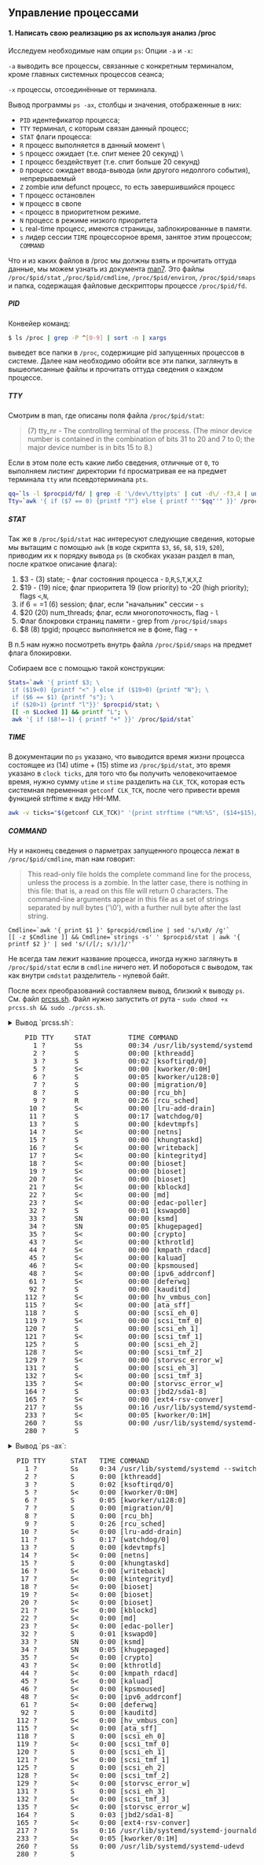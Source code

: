 ## Управление процессами

#### 1. Написать свою реализацию ps ax используя анализ /proc

Исследуем необходимые нам опции `ps`:
Опции `-a` и `-x`:

`-a` выводить все процессы, связанные с конкретным терминалом, кроме главных системных процессов сеанса;

`-x` процессы, отсоединённые от терминала.

Вывод программы `ps -ax`, столбцы и значения, отображенные в них:

- `PID` идентефикатор процесса;
- `TTY` терминал, с которым связан данный процесс;
- `STAT` флаги процесса:
 - `R` процесс выполняется в данный момент \
 - `S` процесс ожидает (т.е. спит менее 20 секунд) \
 - `I` процесс бездействует (т.е. спит больше 20 секунд)
 - `D` процесс ожидает ввода-вывода (или другого недолгого события), непрерываемый
 - `Z` zombie или defunct процесс, то есть завершившийся процесс
 - `T` процесс остановлен
 - `W` процесс в свопе
 - `<` процесс в приоритетном режиме.
 - `N` процесс в режиме низкого приоритета
 - `L` real-time процесс, имеются страницы, заблокированные в памяти.
 - `s` лидер сессии
`TIME` процессорное время, занятое этим процессом;
`COMMAND` 

Что и из каких файлов в /proc мы должны взять и прочитать оттуда данные, мы можем узнать из документа [man7](http://man7.org/linux/man-pages/man5/proc.5.html). Это файлы `/proc/$pid/stat` ,`/proc/$pid/cmdline`, `/proc/$pid/environ`, `/proc/$pid/smaps` и папка, содержащая файловые дескрипторы процессе `/proc/$pid/fd`.

##### PID

Конвейер команд:

```bash
$ ls /proc | grep -P ^[0-9] | sort -n | xargs
```

выведет все папки в `/proc`, содержищие pid запущенных процессов в системе. Далее нам необходимо обойти все эти папки, заглянуть в вышеописанные файлы и прочитать оттуда сведения о каждом процессе.

##### TTY

Смотрим в man, где описаны поля файла `/proc/$pid/stat`:

>(7) tty_nr - The controlling terminal of the process. (The minor device number is contained in the combination of bits 31 to 20 and 7 to 0; the major device number is in bits 15 to 8.)

Если в этом поле есть какие либо сведения, отличные от `0`, то выполняем листинг директории `fd` просматривая ее на предмет терминала `tty` или псевдотерминала `pts`.

```bash
qq=`ls -l $procpid/fd/ | grep -E '\/dev\/tty|pts' | cut -d\/ -f3,4 | uniq`
Tty=`awk '{ if ($7 == 0) {printf "?"} else { printf "'"$qq"'" }}' /proc/$pid/stat`
```

##### STAT

Так же в `/proc/$pid/stat` нас интересуют следующие сведения, которые мы вытащим с помощью `awk` (в коде скрипта `$3`, `$6`, `$8`, `$19`, `$20`), приводим их к порядку вывода `ps` (в скобках указан раздел в man, после краткое описание флага):

 1. $3 - (3) state; - флаг состояния процесса - `D`,`R`,`S`,`T`,`W`,`X`,`Z`
 2. $19 - (19) nice; флаг приоритета 19 (low priority) to -20 (high priority); flags `<`,`N`,` `
 3. if $6==$1 (6) session; флаг, если "начальник" сессии - `s`
 4. $20 (20) num_threads; флаг, если многопоточность, flag - `l`
 5. Флаг блокровки страниц памяти - grep from `/proc/$pid/smaps`
 6. $8 (8) tpgid; процесс выполняется не в фоне, flag - `+`

В п.5 нам нужно посмотреть внутрь файла `/proc/$pid/smaps` на предмет флага блокировки.

Собираем все с помощью такой конструкции:

```bash
Stats=`awk '{ printf $3; \
 if ($19<0) {printf "<" } else if ($19>0) {printf "N"}; \
 if ($6 == $1) {printf "s"}; \
 if ($20>1) {printf "l"}}' $procpid/stat; \
 [[ -n $Locked ]] && printf "L"; \
 awk '{ if ($8!=-1) { printf "+" }}' /proc/$pid/stat`
```

##### TIME 

В документации по `ps` указано, что выводится время жизни процесса состоящее из (14) utime + (15) stime из `/proc/$pid/stat`, это время указано в `clock ticks`, для того что бы получить человекочитаемое время, нужно сумму `utime` и `stime` разделить на `CLK_TCK`, которая есть системная переменная `getconf CLK_TCK`, после чего привести время функцией strftime к виду HH-MM.

```bash
awk -v ticks="$(getconf CLK_TCK)" '{print strftime ("%M:%S", ($14+$15)/ticks)}' /proc/$pid/stat
```  

##### COMMAND

Ну и наконец сведения о парметрах запущенного процесса лежат в `/proc/$pid/cmdline`, man нам говорит:

>This read-only file holds the complete command line for the process, unless the process is a zombie.  In the latter case, there is nothing in this file: that is, a read on this file will return 0 characters. The command-line arguments appear in this file as a set of strings separated by null bytes ('\0'), with a further null byte after the last string.

```
Cmdline=`awk '{ print $1 }' $procpid/cmdline | sed 's/\x0/ /g'`
[[ -z $Cmdline ]] && Cmdline=`strings -s' ' $procpid/stat | awk '{ printf $2 }' | sed 's/(/[/; s/)/]/'`
```

Не всегда там лежит название процесса, иногда нужно заглянуть в `/proc/$pid/stat` если в `cmdline` ничего нет. И побороться с выводом, так как внутри `cmdstat` разделитель - нулевой байт.

После всех преобразований составляем вывод, близкий к выводу `ps`. См. файл [prcss.sh](). Файл нужно запустить от рута - `sudo chmod +x prcss.sh && sudo ./prcss.sh`. 

<details>
  <summary>Вывод `prcss.sh`:<summary>
<pre>
    PID TTY     STAT         TIME COMMAND   
      1 ?       Ss           00:34 /usr/lib/systemd/systemd --switched-root --system --deserialize 21 
      2 ?       S            00:00 [kthreadd]
      3 ?       S            00:02 [ksoftirqd/0]
      5 ?       S<           00:00 [kworker/0:0H]
      6 ?       S            00:05 [kworker/u128:0]
      7 ?       S            00:00 [migration/0]
      8 ?       S            00:00 [rcu_bh]  
      9 ?       R            00:26 [rcu_sched]
     10 ?       S<           00:00 [lru-add-drain]
     11 ?       S            00:17 [watchdog/0]
     13 ?       S            00:00 [kdevtmpfs]
     14 ?       S<           00:00 [netns]   
     15 ?       S            00:00 [khungtaskd]
     16 ?       S<           00:00 [writeback]
     17 ?       S<           00:00 [kintegrityd]
     18 ?       S<           00:00 [bioset]  
     19 ?       S<           00:00 [bioset]  
     20 ?       S<           00:00 [bioset]  
     21 ?       S<           00:00 [kblockd] 
     22 ?       S<           00:00 [md]      
     23 ?       S<           00:00 [edac-poller]
     32 ?       S            00:01 [kswapd0] 
     33 ?       SN           00:00 [ksmd]    
     34 ?       SN           00:05 [khugepaged]
     35 ?       S<           00:00 [crypto]  
     43 ?       S<           00:00 [kthrotld]
     44 ?       S<           00:00 [kmpath_rdacd]
     45 ?       S<           00:00 [kaluad]  
     46 ?       S<           00:00 [kpsmoused]
     48 ?       S<           00:00 [ipv6_addrconf]
     61 ?       S<           00:00 [deferwq] 
     92 ?       S            00:00 [kauditd] 
    112 ?       S<           00:00 [hv_vmbus_con]
    115 ?       S<           00:00 [ata_sff] 
    118 ?       S            00:00 [scsi_eh_0]
    119 ?       S<           00:00 [scsi_tmf_0]
    120 ?       S            00:00 [scsi_eh_1]
    121 ?       S<           00:00 [scsi_tmf_1]
    125 ?       S            00:00 [scsi_eh_2]
    128 ?       S<           00:00 [scsi_tmf_2]
    129 ?       S<           00:00 [storvsc_error_w]
    131 ?       S            00:00 [scsi_eh_3]
    132 ?       S<           00:00 [scsi_tmf_3]
    135 ?       S<           00:00 [storvsc_error_w]
    164 ?       S            00:03 [jbd2/sda1-8]
    165 ?       S<           00:00 [ext4-rsv-conver]
    217 ?       Ss           00:16 /usr/lib/systemd/systemd-journald 
    233 ?       S<           00:05 [kworker/0:1H]
    260 ?       Ss           00:00 /usr/lib/systemd/systemd-udevd 
    280 ?       S<sl         00:01 /sbin/auditd 
    288 ?       S            00:34 [hv_balloon]
    295 ?       S<           00:00 [rpciod]  
    296 ?       S<           00:00 [xprtiod] 
    361 ?       Ss           00:03 /sbin/rpcbind -w 
    362 ?       Ss           00:00 /usr/sbin/hypervvssd -n 
    366 ?       Ssl          00:01 /usr/lib/polkit-1/polkitd --no-debug 
    369 ?       S            00:05 /usr/sbin/chronyd 
    374 ?       Ssl          00:10 /usr/bin/dbus-daemon --system --address=systemd: --nofork --nopidfile --systemd-activation 
    379 ?       Ssl          00:00 /usr/sbin/gssproxy -D 
    388 ?       Ssl          00:44 /usr/sbin/NetworkManager --no-daemon 
    389 ?       Ss           00:06 /usr/lib/systemd/systemd-logind 
    398 tty1    Ss+          00:00 /sbin/agetty --noclear tty1 linux 
    399 ttyS0   Ss+          00:00 /sbin/agetty --keep-baud 115200 38400 9600 ttyS0 vt220 
    403 ?       Ss           00:03 /usr/sbin/crond -n 
    424 ?       S            00:01 /sbin/dhclient -d -q -sf /usr/libexec/nm-dhcp-helper -pf /var/run/dhclient-eth0.pid -lf /var/lib/NetworkManager/dhclient-5fb06bd0-0bb0-7ffb-45f1-d6edd65f3e03-eth0.lease -cf /var/lib/NetworkManager/dhclient-eth0.conf eth0 
    628 ?       Ssl          03:52 /usr/bin/python -Es /usr/sbin/tuned -l -P 
    632 ?       Ss           00:00 /usr/sbin/hypervkvpd -n 
    633 ?       Ssl          02:07 /usr/sbin/rsyslogd -n 
    739 ?       Ss           00:08 /usr/libexec/postfix/master -w 
    741 ?       S            00:01 qmgr -l -t unix -u 
   1057 ?       Ss           00:00 sshd:     
   1060 ?       S            00:00 sshd:     
   1061 pts/0   Ss+          00:00 -bash     
   4864 ?       Ssl          00:00 /usr/sbin/gssproxy -D =BOOT_IMAGE=/boot/vmlinuz-3.10.0-862.14.4.el7.x86_64 
  14047 ?       Ss           00:00 nginx:    
  17773 ?       Ss           00:00 /usr/sbin/lvmetad -f 
  17944 ?       Ssl          01:39 /usr/bin/containerd 
  18191 ?       S            00:03 nginx:    
  19903 ?       S            00:00 pickup -l -t unix -u 
  19930 ?       Ss           00:00 sshd:     
  19933 ?       S            00:00 sshd:     
  19934 pts/1   Ss+          00:00 -bash     
  19960 pts/1   S+           00:00 sudo -i   
  19961 pts/1   S+           00:00 -bash     
  21950 pts/1   S+           00:00 man ls    
awk: cmd. line:1: { if ($7 == 0) {printf "?"} else { printf "pts/1
awk: cmd. line:1:                                           ^ unterminated string
awk: cmd. line:1: { if ($7 == 0) {printf "?"} else { printf "pts/1
awk: cmd. line:1:                                           ^ syntax error
  21961         S+           00:00 less -s   
  21997 ?       S            00:00 [kworker/0:0]
  21998 ?       Ss           00:00 sshd:     
  22001 ?       S            00:00 sshd:     
  22002 pts/3   Ss+          00:00 -bash     
  22047 ?       S            00:00 [kworker/0:2]
  22048 ?       S            00:00 [kworker/0:1]
  22050 pts/3   S+           00:00 sudo -i   
  22051 pts/3   S+           00:00 -bash     
  22072 pts/3   S+           00:00 /bin/bash /root/./prcss.sh 
  22073 pts/3   S+           00:00 /bin/bash /root/./prcss.sh 
  22074 pts/3   S+           00:00 /bin/bash /root/./prcss.sh 
  22075 pts/3   S+           00:00 /bin/bash /root/./prcss.sh 
  22076 pts/3   S+           00:00 /bin/bash /root/./prcss.sh 
  22077 pts/3   S+           00:00 /bin/bash /root/./prcss.sh 
  26657 ?       Ssl          02:38 /usr/bin/dockerd -H unix:// 
  26806 ?       Sl           00:00 /usr/bin/docker-proxy -proto tcp -host-ip 0.0.0.0 -host-port 5000 -container-ip 172.17.0.2 -container-port 5000 
  26811 ?       Sl           00:10 containerd-shim -namespace moby -workdir /var/lib/containerd/io.containerd.runtime.v1.linux/moby/4840315fef0c065c58c16a733c930310961ce8edafa399c76474f6877b088583 -address /run/containerd/containerd.sock -containerd-binary /usr/bin/containerd -runtime-root /var/run/docker/runtime-runc 
  26827 ?       Ssl          00:30 registry serve /etc/docker/registry/config.yml 
  31457 pts/0   S+           00:00 sudo -i   
  31458 pts/0   S+           00:00 -bash     
  31554 ?       Ss           00:00 /usr/sbin/sshd -D -u0 
  50962 ?       S            00:00 [kworker/u128:2]
</pre></details>

<details>
  <summary>Вывод `ps -ax`:<summary>
<pre>
  PID TTY      STAT   TIME COMMAND
    1 ?        Ss     0:34 /usr/lib/systemd/systemd --switched-root --system --deserialize 21
    2 ?        S      0:00 [kthreadd]
    3 ?        S      0:02 [ksoftirqd/0]
    5 ?        S<     0:00 [kworker/0:0H]
    6 ?        S      0:05 [kworker/u128:0]
    7 ?        S      0:00 [migration/0]
    8 ?        S      0:00 [rcu_bh]
    9 ?        S      0:26 [rcu_sched]
   10 ?        S<     0:00 [lru-add-drain]
   11 ?        S      0:17 [watchdog/0]
   13 ?        S      0:00 [kdevtmpfs]
   14 ?        S<     0:00 [netns]
   15 ?        S      0:00 [khungtaskd]
   16 ?        S<     0:00 [writeback]
   17 ?        S<     0:00 [kintegrityd]
   18 ?        S<     0:00 [bioset]
   19 ?        S<     0:00 [bioset]
   20 ?        S<     0:00 [bioset]
   21 ?        S<     0:00 [kblockd]
   22 ?        S<     0:00 [md]
   23 ?        S<     0:00 [edac-poller]
   32 ?        S      0:01 [kswapd0]
   33 ?        SN     0:00 [ksmd]
   34 ?        SN     0:05 [khugepaged]
   35 ?        S<     0:00 [crypto]
   43 ?        S<     0:00 [kthrotld]
   44 ?        S<     0:00 [kmpath_rdacd]
   45 ?        S<     0:00 [kaluad]
   46 ?        S<     0:00 [kpsmoused]
   48 ?        S<     0:00 [ipv6_addrconf]
   61 ?        S<     0:00 [deferwq]
   92 ?        S      0:00 [kauditd]
  112 ?        S<     0:00 [hv_vmbus_con]
  115 ?        S<     0:00 [ata_sff]
  118 ?        S      0:00 [scsi_eh_0]
  119 ?        S<     0:00 [scsi_tmf_0]
  120 ?        S      0:00 [scsi_eh_1]
  121 ?        S<     0:00 [scsi_tmf_1]
  125 ?        S      0:00 [scsi_eh_2]
  128 ?        S<     0:00 [scsi_tmf_2]
  129 ?        S<     0:00 [storvsc_error_w]
  131 ?        S      0:00 [scsi_eh_3]
  132 ?        S<     0:00 [scsi_tmf_3]
  135 ?        S<     0:00 [storvsc_error_w]
  164 ?        S      0:03 [jbd2/sda1-8]
  165 ?        S<     0:00 [ext4-rsv-conver]
  217 ?        Ss     0:16 /usr/lib/systemd/systemd-journald
  233 ?        S<     0:05 [kworker/0:1H]
  260 ?        Ss     0:00 /usr/lib/systemd/systemd-udevd
  280 ?        S<sl   0:01 /sbin/auditd
  288 ?        S      0:34 [hv_balloon]
  295 ?        S<     0:00 [rpciod]
  296 ?        S<     0:00 [xprtiod]
  361 ?        Ss     0:03 /sbin/rpcbind -w
  362 ?        Ss     0:00 /usr/sbin/hypervvssd -n
  366 ?        Ssl    0:01 /usr/lib/polkit-1/polkitd --no-debug
  369 ?        S      0:05 /usr/sbin/chronyd
  374 ?        Ssl    0:10 /usr/bin/dbus-daemon --system --address=systemd: --nofork --nopidfile --systemd-activation
  379 ?        Ssl    0:00 /usr/sbin/gssproxy -D
  388 ?        Ssl    0:44 /usr/sbin/NetworkManager --no-daemon
  389 ?        Ss     0:06 /usr/lib/systemd/systemd-logind
  398 tty1     Ss+    0:00 /sbin/agetty --noclear tty1 linux
  399 ttyS0    Ss+    0:00 /sbin/agetty --keep-baud 115200 38400 9600 ttyS0 vt220
  403 ?        Ss     0:03 /usr/sbin/crond -n
  424 ?        S      0:01 /sbin/dhclient -d -q -sf /usr/libexec/nm-dhcp-helper -pf /var/run/dhclient-eth0.pid -lf /var/lib/NetworkManager/dhclient-5fb06bd0-
  628 ?        Ssl    3:52 /usr/bin/python -Es /usr/sbin/tuned -l -P
  632 ?        Ss     0:00 /usr/sbin/hypervkvpd -n
  633 ?        Ssl    2:07 /usr/sbin/rsyslogd -n
  739 ?        Ss     0:08 /usr/libexec/postfix/master -w
  741 ?        S      0:01 qmgr -l -t unix -u
 1057 ?        Ss     0:00 sshd: vagrant [priv]
 1060 ?        S      0:00 sshd: vagrant@pts/0
 1061 pts/0    Ss     0:00 -bash
 4864 ?        Ssl    0:00 /usr/sbin/gssproxy -D =BOOT_IMAGE=/boot/vmlinuz-3.10.0-862.14.4.el7.x86_64
14047 ?        Ss     0:00 nginx: master process nginx
17773 ?        Ss     0:00 /usr/sbin/lvmetad -f
17944 ?        Ssl    1:39 /usr/bin/containerd
18191 ?        S      0:03 nginx: worker process
19903 ?        S      0:00 pickup -l -t unix -u
19930 ?        Ss     0:00 sshd: kakoka [priv]
19933 ?        S      0:00 sshd: kakoka@pts/1
19934 pts/1    Ss     0:00 -bash
19960 pts/1    S      0:00 sudo -i
19961 pts/1    S      0:00 -bash
21950 pts/1    S+     0:00 man ls
21961 pts/1    S+     0:00 less -s
21997 ?        S      0:00 [kworker/0:0]
21998 ?        Ss     0:00 sshd: kakoka [priv]
22001 ?        S      0:00 sshd: kakoka@pts/3
22002 pts/3    Ss     0:00 -bash
22047 ?        S      0:00 [kworker/0:2]
22048 ?        R      0:00 [kworker/0:1]
22049 pts/3    R+     0:00 ps -ax
26657 ?        Ssl    2:38 /usr/bin/dockerd -H unix://
26806 ?        Sl     0:00 /usr/bin/docker-proxy -proto tcp -host-ip 0.0.0.0 -host-port 5000 -container-ip 172.17.0.2 -container-port 5000
26811 ?        Sl     0:10 containerd-shim -namespace moby -workdir /var/lib/containerd/io.containerd.runtime.v1.linux/moby/4840315fef0c065c58c16a733c9303109
26827 ?        Ssl    0:30 registry serve /etc/docker/registry/config.yml
31457 pts/0    S      0:00 sudo -i
31458 pts/0    S+     0:00 -bash
31554 ?        Ss     0:00 /usr/sbin/sshd -D -u0
50962 ?        S      0:00 [kworker/u128:2]
</pre></details>




